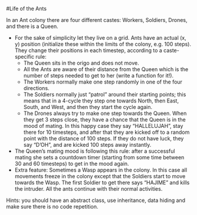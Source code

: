 #Life of the Ants

In an Ant colony there are four different castes: Workers, Soldiers, Drones, and there is a Queen.
- For the sake of simplicity let they live on a grid. Ants have an actual (x, y) position (initialize these within the limits of the colony, e.g. 100 steps). They change their positions in each timestep, according to a caste-specific rule:
  - The Queen sits in the origo and does not move.
  - All the Ants are aware of their distance from the Queen which is the number of steps needed to get to her (write a function for it!).
  - The Workers normally make one step randomly in one of the four directions.
  - The Soldiers normally just “patrol” around their starting points; this means that in a 4-cycle they step one towards North, then East, South, and West, and then they start the cycle again.
  - The Drones always try to make one step towards the Queen. When they get 3 steps close, they have a chance that the Queen is in the mood of mating. In this happy case they say “HALLELUJAH”, stay there for 10 timesteps, and after that they are kicked off to a random point with the distance of 100 steps. If they do not have luck, they say “D’OH”, and are kicked 100 steps away instantly.
- The Queen’s mating mood is following this rule: after a successful mating she sets a countdown timer (starting from some time between 30 and 60 timesteps) to get in the mood again.
- Extra feature: Sometimes a Wasp appears in the colony. In this case all movements freeze in the colony except that the Soldiers start to move towards the Wasp. The first Soldier to get there says “HAJIME” and kills the intruder. All the ants continue with their normal activities.

Hints: you should have an abstract class, use inheritance, data hiding and make sure there is no code repetition.
